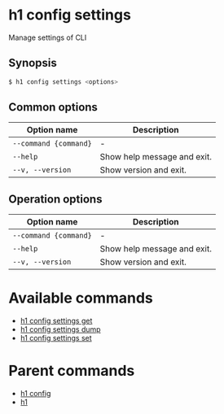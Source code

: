 
# h1 config settings

Manage settings of CLI

## Synopsis

```bash
$ h1 config settings <options>
```

## Common options

| Option name               | Description                 |
| ------------------------- | --------------------------- |
| ```--command {command}``` | -                           |
| ```--help```              | Show help message and exit. |
| ```--v, --version```      | Show version and exit.      |

## Operation options

| Option name               | Description                 |
| ------------------------- | --------------------------- |
| ```--command {command}``` | -                           |
| ```--help```              | Show help message and exit. |
| ```--v, --version```      | Show version and exit.      |

# Available commands

* [h1 config settings get](./get/README.md)
* [h1 config settings dump](./dump/README.md)
* [h1 config settings set](./set/README.md)

# Parent commands

* [h1 config](./../README.md)
* [h1](./../../README.md)
